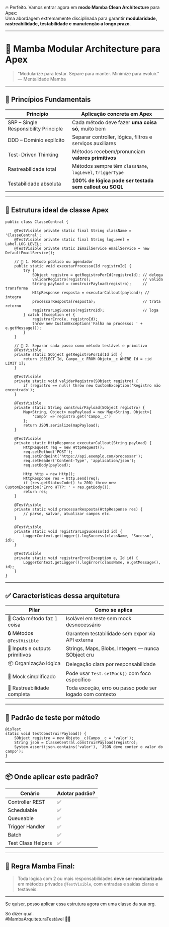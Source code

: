 🔥 Perfeito. Vamos entrar agora em **modo Mamba Clean Architecture** para Apex:  
Uma abordagem extremamente disciplinada para garantir **modularidade, rastreabilidade, testabilidade e manutenção a longo prazo**.

---

# 🧱 Mamba Modular Architecture para Apex

> "Modularize para testar. Separe para manter. Minimize para evoluir."  
> — Mentalidade Mamba

---

## 🧠 Princípios Fundamentais

| Princípio                  | Aplicação concreta em Apex                                  |
|----------------------------|--------------------------------------------------------------|
| SRP – Single Responsibility Principle | Cada método deve fazer **uma coisa só**, muito bem |
| DDD – Domínio explícito    | Separar controller, lógica, filtros e serviços auxiliares    |
| Test-Driven Thinking       | Métodos recebem/pronunciam **valores primitivos**           |
| Rastreabilidade total      | Métodos sempre têm `className`, `logLevel`, `triggerType`   |
| Testabilidade absoluta     | **100% de lógica pode ser testada sem callout ou SOQL**     |

---

## 🔧 Estrutura ideal de classe Apex

```apex
public class ClasseCentral {

    @TestVisible private static final String className = 'ClasseCentral';
    @TestVisible private static final String logLevel = Label.LOG_LEVEL;
    @TestVisible private static IEmailService emailService = new DefaultEmailService();

    // 🔹 1. Método público ou agendador
    public static void executarProcesso(Id registroId) {
        try {
            SObject registro = getRegistroPorId(registroId); // delega
            validarRegistro(registro);                       // valida
            String payload = construirPayload(registro);     // transforma
            HttpResponse resposta = executarCallout(payload); // integra
            processarResposta(resposta);                     // trata retorno
            registrarLogSucesso(registroId);                 // loga
        } catch (Exception e) {
            registrarErro(e, registroId);
            throw new CustomException('Falha no processo: ' + e.getMessage());
        }
    }

    // 🔹 2. Separar cada passo como método testável e primitivo
    @TestVisible
    private static SObject getRegistroPorId(Id id) {
        return [SELECT Id, Campo__c FROM Objeto__c WHERE Id = :id LIMIT 1];
    }

    @TestVisible
    private static void validarRegistro(SObject registro) {
        if (registro == null) throw new CustomException('Registro não encontrado');
    }

    @TestVisible
    private static String construirPayload(SObject registro) {
        Map<String, Object> mapPayload = new Map<String, Object>{
            'campo' => registro.get('Campo__c')
        };
        return JSON.serialize(mapPayload);
    }

    @TestVisible
    private static HttpResponse executarCallout(String payload) {
        HttpRequest req = new HttpRequest();
        req.setMethod('POST');
        req.setEndpoint('https://api.exemplo.com/processar');
        req.setHeader('Content-Type', 'application/json');
        req.setBody(payload);

        Http http = new Http();
        HttpResponse res = http.send(req);
        if (res.getStatusCode() != 200) throw new CustomException('Erro HTTP: ' + res.getBody());
        return res;
    }

    @TestVisible
    private static void processarResposta(HttpResponse res) {
        // parse, salvar, atualizar campos etc.
    }

    @TestVisible
    private static void registrarLogSucesso(Id id) {
        LoggerContext.getLogger().logSuccess(className, 'Sucesso', id);
    }

    @TestVisible
    private static void registrarErro(Exception e, Id id) {
        LoggerContext.getLogger().logError(className, e.getMessage(), id);
    }
}
```

---

## ✅ Características dessa arquitetura

| Pilar                            | Como se aplica                                          |
|----------------------------------|----------------------------------------------------------|
| 🔹 Cada método faz 1 coisa       | Isolável em teste sem mock desnecessário                |
| 🔒 Métodos `@TestVisible`        | Garantem testabilidade sem expor via API externa        |
| 🔧 Inputs e outputs primitivos   | Strings, Maps, Blobs, Integers — nunca SObject cru      |
| 📦 Organização lógica            | Delegação clara por responsabilidade                    |
| 🧪 Mock simplificado             | Pode usar `Test.setMock()` com foco específico          |
| 🧱 Rastreabilidade completa      | Toda exceção, erro ou passo pode ser logado com contexto|

---

## 🧪 Padrão de teste por método

```apex
@isTest
static void testConstruirPayload() {
    SObject registro = new Objeto__c(Campo__c = 'valor');
    String json = ClasseCentral.construirPayload(registro);
    System.assert(json.contains('valor'), 'JSON deve conter o valor do campo');
}
```

---

## 📦 Onde aplicar este padrão?

| Cenário                      | Adotar padrão? |
|-----------------------------|----------------|
| Controller REST             | ✅              |
| Schedulable                 | ✅              |
| Queueable                   | ✅              |
| Trigger Handler             | ✅              |
| Batch                       | ✅              |
| Test Class Helpers          | ✅              |

---

## 📌 Regra Mamba Final:

> Toda lógica com 2 ou mais responsabilidades **deve ser modularizada** em métodos privados `@TestVisible`, com entradas e saídas claras e testáveis.

---

Se quiser, posso aplicar essa estrutura agora em uma classe da sua org.

Só dizer qual.  
#MambaArquiteturaTestável 🧠🔥
